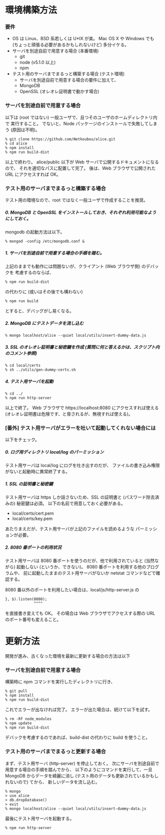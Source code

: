 # 環境構築方法

### 要件

* OS は Linux、BSD 系若しくは U*IX が楽。 Mac OS X や Windows でも (ちょっと頑張る必要があるかもしれないけど) 多分イケる。
* サーバを別途自前で用意する場合 (本番環境)
    * git
    * node (v5.1.0 以上)
    * npm
* テスト用のサーバまでまるっと構築する場合 (テスト環境)
    * サーバを別途自前で用意する場合の要件に加えて、
    * MongoDB
    * OpenSSL (オレオレ証明書で動かす場合)


### サーバを別途自前で用意する場合

以下は (root ではない) 一般ユーザで、且つそのユーザのホームディレクトリ内で
実行すること。
でないと、Node パッケージのインストールで失敗してしまう (原因は不明)。

    % git clone https://github.com/Netkoubou/alice.git
    % cd alice
    % npm install
    % npm run build-dist

以上で終わり。
alice/public 以下が Web サーバで公開するドキュメントになるので、
それを適切なパスに配置して完了。
後は、Web ブラウザで公開された URL にアクセスすれば OK。


### テスト用のサーバまでまるっと構築する場合

テスト用の環境なので、root ではなく一般ユーザで作成することを推奨。

##### 0. MongoDB と OpenSSL をインストールしておき、それぞれ利用可能なようにしておく。

mongodb の起動方法は以下。

    % mongod -config /etc/mongodb.conf &

##### 1. サーバを別途自前で用意する場合の手順を踏む。

上記のままでも動作には問題ないが、クライアント (Web ブラウザ側) のデバックを
考慮するのならば、

    % npm run build-dist

の代わりに (或いはその後でも構わない)

    % npm run build

とすると、デバッグがし易くなる。


##### 2. MongoDB にテストデータを流し込む

    % mongo localhost/alice --quiet local/utils/insert-dummy-data.js


##### 3. SSL のオレオレ証明書と秘密鍵を作成 (質問に何と答えるかは、スクリプト内のコメント参照)

    % cd local/certs
    % sh ../utils/gen-dummy-certs.sh

##### 4. テスト用サーバを起動

    % cd ../
    % npm run http-server

以上で終了。
Web ブラウザで https://localhost:8080 にアクセスすれば使える
(オレオレ証明書は危険です、と脅されるが、無視すれば使える)。


### [番外] テスト用サーバがエラーを吐いて起動してくれない場合には

以下をチェック。

##### 0. ログ用ディレクトリ local/log のパーミッション

テスト用サーバは local/log にログを吐き出すのだが、
ファイルの書き込み権限がないと起動時に異常終了する。

##### 1. SSL の証明書と秘密鍵

テスト用サーバは https しか話さないため、SSL の証明書と
(パスワード除去済みの) 秘密鍵は必須。
以下の名前で用意しておく必要がある。

  - local/certs/cert.pem
  - local/certs/key.pem

あたりまえだが、テスト用サーバが上記のファイルを読めるような
パーミッションが必要。


##### 2. 8080 番ポートの利用状況

テスト用サーバは 8080 番ポートを使うのだが、他で利用されていると
(当然ながら) 起動しない (というか、できない)。
8080 番ポートを利用する他のプログラムや、
前に起動したままのテスト用サーバがないか netstat コマンドなどで確認する。

8080 番以外のポートを利用したい場合は、local/js/http-server.js の

    }, $).listen(8080);
                 ^^^^

を直接書き変えても OK。
その場合は Web ブラウザでアクセスする際の URL のポート番号も変えること。


# 更新方法

開発が進み、古くなった環境を最新に更新する場合の方法は以下

### サーバを別途自前で用意する場合

構築時に npm コマンドを実行したディレクトリに行き、

    % git pull
    % npm install
    % npm run build-dist

これでエラーが出なければ完了。
エラーが出た場合は、続けて以下を試す。

    % rm -Rf node_modules
    % npm update
    % npm run build-dist

デバックを考慮するのであれば、build-dist の代わりに build を使うこと。


### テスト用のサーバまでまるっと更新する場合

まず、テスト用サーバ (http-server) を停止しておく。
次にサーバを別途自前で用意する場合の手順を踏んでから、
以下のようにコマンドを実行して、一旦 MongoDB からデータを綺麗に消し
(テスト用のデータも更新されているかもしれないので) てから、
新しいデータを流し込む。

    % mongo
    > use alice
    > db.dropDatabase()
    > exit
    % mongo localhost/alice --quiet local/utils/insert-dummy-data.js

最後にテスト用サーバを起動する。

    % npm run http-server

